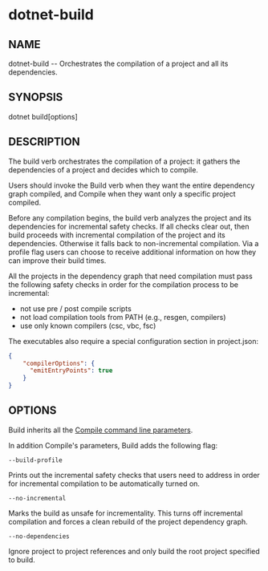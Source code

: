 dotnet-build
===========

## NAME 
dotnet-build -- Orchestrates the compilation of a project and all its dependencies.

## SYNOPSIS
dotnet build[options]

## DESCRIPTION

The build verb orchestrates the compilation of a project: it gathers the dependencies of a project and decides which to compile. 

Users should invoke the Build verb when they want the entire dependency graph compiled, and Compile when they want only a specific project compiled.

Before any compilation begins, the build verb analyzes the project and its dependencies for incremental safety checks. If all checks clear out, then build proceeds with incremental compilation of the project and its dependencies. Otherwise it falls back to non-incremental compilation. Via a profile flag users can choose to receive additional information on how they can improve their build times.

All the projects in the dependency graph that need compilation must pass the following safety checks in order for the compilation process to be incremental:
- not use pre / post compile scripts
- not load compilation tools from PATH (e.g., resgen, compilers)
- use only known compilers (csc, vbc, fsc)

The executables also require a special configuration section in project.json:

```json
{ 
    "compilerOptions": {
      "emitEntryPoints": true
    }
}
```

## OPTIONS

Build inherits all the [Compile command line parameters](https://github.com/dotnet/cli/blob/master/src/Microsoft.DotNet.Tools.Compiler/README.md).

In addition Compile's parameters, Build adds the following flag:

`--build-profile`

Prints out the incremental safety checks that users need to address in order for incremental compilation to be automatically turned on.

`--no-incremental`

Marks the build as unsafe for incrementality. This turns off incremental compilation and forces a clean rebuild of the project dependency graph.

`--no-dependencies`

Ignore project to project references and only build the root project specified to build.

